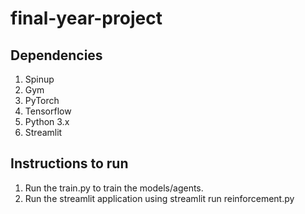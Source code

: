 # final-year-project
## Dependencies
1) Spinup
2) Gym
3) PyTorch
4) Tensorflow
5) Python 3.x
6) Streamlit
## Instructions to run
1) Run the train.py to train the models/agents.
2) Run the streamlit application using streamlit run reinforcement.py
